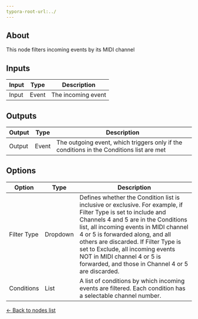 ```yaml
---
typora-root-url:../
---
```


## About
This node filters incoming events by its MIDI channel

## Inputs
Input | Type | Description
------------ | ------|-------
Input | Event | The incoming event

## Outputs
Output | Type| Description
------------ | -------|------
Output | Event | The outgoing event, which triggers only if the conditions in the Conditions list are met

## Options
Option | Type | Description
------------ | -------|------
Filter Type | Dropdown | Defines whether the Condition list is inclusive or exclusive. For example, if Filter Type is set to include and Channels 4 and 5 are in the Conditions list, all incoming events in MIDI channel 4 or 5 is forwarded along, and all others are discarded. If Filter Type is set to Exclude, all incoming events NOT in MIDI channel 4 or 5 is forwarded, and those in Channel 4 or 5 are discarded.
Conditions | List | A list of conditions by which incoming events are filtered. Each condition has a selectable channel number.

[<- Back to nodes list](Nodes)
